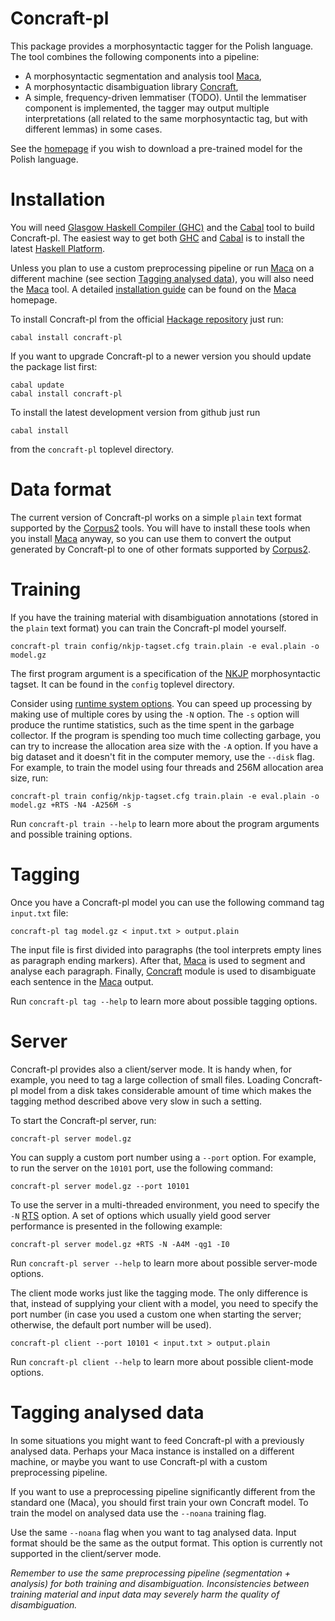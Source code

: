 Concraft-pl
===========

This package provides a morphosyntactic tagger for the Polish language.
The tool combines the following components into a pipeline:
* A morphosyntactic segmentation and analysis tool [Maca][maca],
* A morphosyntactic disambiguation library [Concraft][concraft],
* A simple, frequency-driven lemmatiser (TODO).  Until the lemmatiser component
  is implemented, the tagger may output multiple interpretations (all related
  to the same morphosyntactic tag, but with different lemmas) in some cases.

See the [homepage][homepage] if you wish to download a pre-trained
model for the Polish language.


Installation
============

You will need [Glasgow Haskell Compiler (GHC)][ghc] and the [Cabal][cabal] tool
to build Concraft-pl.  The easiest way to get both [GHC][ghc] and [Cabal][cabal]
is to install the latest [Haskell Platform][haskell-platform].  

Unless you plan to use a custom preprocessing pipeline or run [Maca][maca] on a
different machine (see section [Tagging analysed data](#tagging-analysed-data)),
you will also need the [Maca][maca] tool. 
A detailed [installation guide][maca-install] can be found on the [Maca][maca]
homepage.

To install Concraft-pl from the official [Hackage repository][hackage-repo]
just run:

    cabal install concraft-pl

If you want to upgrade Concraft-pl to a newer version you should
update the package list first:

    cabal update 
    cabal install concraft-pl

To install the latest development version from github just run

    cabal install

from the `concraft-pl` toplevel directory.


Data format
===========

The current version of Concraft-pl works on a simple `plain` text format supported by
the [Corpus2][corpus2] tools.  You will have to install these tools when you install
[Maca][maca] anyway, so you can use them to convert the output generated
by Concraft-pl to one of other formats supported by [Corpus2][corpus2].


Training
========

If you have the training material with disambiguation annotations (stored in the
`plain` text format) you can train the Concraft-pl model yourself.

    concraft-pl train config/nkjp-tagset.cfg train.plain -e eval.plain -o model.gz

The first program argument is a specification of the [NKJP][nkjp] morphosyntactic
tagset.  It can be found in the `config` toplevel directory.

Consider using [runtime system options][ghc-rts].  You can speed up processing
by making use of multiple cores by using the `-N` option.  The `-s` option will
produce the runtime statistics, such as the time spent in the garbage collector.
If the program is spending too much time collecting garbage, you can try to
increase the allocation area size with the `-A` option.  If you have a big
dataset and it doesn't fit in the computer memory, use the `--disk` flag.
For example, to train the model using four threads and 256M allocation area
size, run:

    concraft-pl train config/nkjp-tagset.cfg train.plain -e eval.plain -o model.gz +RTS -N4 -A256M -s

Run `concraft-pl train --help` to learn more about the program arguments and
possible training options.


Tagging
=======

Once you have a Concraft-pl model you can use the following command tag `input.txt` file:

    concraft-pl tag model.gz < input.txt > output.plain

The input file is first divided into paragraphs (the tool interprets empty lines
as paragraph ending markers).  After that, [Maca][maca] is used to segment and analyse
each paragraph.  Finally, [Concraft][concraft] module is used to disambiguate each
sentence in the [Maca][maca] output.

Run `concraft-pl tag --help` to learn more about possible tagging options.


Server
======

Concraft-pl provides also a client/server mode.  It is handy when, for example,
you need to tag a large collection of small files.  Loading Concraft-pl model
from a disk takes considerable amount of time which makes the tagging method
described above very slow in such a setting.

To start the Concraft-pl server, run:

    concraft-pl server model.gz

You can supply a custom port number using a `--port` option.  For example,
to run the server on the `10101` port, use the following command:

    concraft-pl server model.gz --port 10101

To use the server in a multi-threaded environment, you need to specify the
`-N` [RTS][ghc-rts] option.  A set of options which usually yield good
server performance is presented in the following example:

    concraft-pl server model.gz +RTS -N -A4M -qg1 -I0

Run `concraft-pl server --help` to learn more about possible server-mode options.

The client mode works just like the tagging mode.  The only difference is that,
instead of supplying your client with a model, you need to specify the port number
(in case you used a custom one when starting the server; otherwise, the default
port number will be used).

    concraft-pl client --port 10101 < input.txt > output.plain

Run `concraft-pl client --help` to learn more about possible client-mode options.


Tagging analysed data
=====================

In some situations you might want to feed Concraft-pl with a previously
analysed data.  Perhaps your Maca instance is installed on a different
machine, or maybe you want to use Concraft-pl with a custom
preprocessing pipeline.

If you want to use a preprocessing pipeline significantly different from
the standard one (Maca), you should first train your own Concraft model.
To train the model on analysed data use the `--noana` training flag.

Use the same `--noana` flag when you want to tag analysed data.
Input format should be the same as the output format.
This option is currently not supported in the client/server mode.

*Remember to use the same preprocessing pipeline (segmentation + analysis) for both
training and disambiguation.  Inconsistencies between training material and input
data may severely harm the quality of disambiguation.*


[homepage]: http://zil.ipipan.waw.pl/Concraft "Homepage"
[concraft]: https://github.com/kawu/concraft "Concraft"
[hackage-repo]: http://hackage.haskell.org/package/concraft-pl "Concraft-pl Hackage repository"
[maca]: http://nlp.pwr.wroc.pl/redmine/projects/libpltagger/wiki "Maca"
[maca-install]: http://nlp.pwr.wroc.pl/redmine/projects/libpltagger/wiki#Download-and-install-MACA "Maca installation guide"
[corpus2]: http://nlp.pwr.wroc.pl/redmine/projects/corpus2/wiki "Corpus2"
[ghc]: http://www.haskell.org/ghc "Glasgow Haskell Compiler"
[ghc-rts]: http://www.haskell.org/ghc/docs/latest/html/users_guide/runtime-control.html "GHC runtime system options"
[cabal]: http://www.haskell.org/cabal "Cabal"
[haskell-platform]: http://www.haskell.org/platform "Haskell Platform"
[nkjp]: http://nkjp.pl/index.php?page=0&lang=1 "NKJP"
